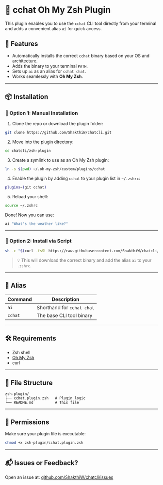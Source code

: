# 🤖 cchat Oh My Zsh Plugin

This plugin enables you to use the `cchat` CLI tool directly from your terminal and adds a convenient alias `ai` for quick access.

## 🚀 Features

- Automatically installs the correct `cchat` binary based on your OS and architecture.
- Adds the binary to your terminal `PATH`.
- Sets up `ai` as an alias for `cchat chat`.
- Works seamlessly with **Oh My Zsh**.

---

## 📦 Installation

### 🔁 Option 1: Manual Installation

1. Clone the repo or download the plugin folder:

```sh
git clone https://github.com/ShakthiW/chatcli.git
```

2. Move into the plugin directory:

```sh
cd chatcli/zsh-plugin
```

3. Create a symlink to use as an Oh My Zsh plugin:

```sh
ln -s $(pwd) ~/.oh-my-zsh/custom/plugins/cchat
```

4. Enable the plugin by adding `cchat` to your plugin list in `~/.zshrc`:

```zsh
plugins=(git cchat)
```

5. Reload your shell:

```sh
source ~/.zshrc
```

Done! Now you can use:

```sh
ai "What's the weather like?"
```

---

### 🧪 Option 2: Install via Script

```sh
sh -c "$(curl -fsSL https://raw.githubusercontent.com/ShakthiW/chatcli/main/zsh-plugin/cchat.plugin.zsh)"
```

> 💡 This will download the correct binary and add the alias `ai` to your `.zshrc`.

---

## 🧩 Alias

| Command | Description                |
| ------- | -------------------------- |
| `ai`    | Shorthand for `cchat chat` |
| `cchat` | The base CLI tool binary   |

---

## 🛠️ Requirements

* Zsh shell
* [Oh My Zsh](https://ohmyz.sh/)
* curl

---

## 📁 File Structure

```
zsh-plugin/
├── cchat.plugin.zsh   # Plugin logic
└── README.md          # This file
```

---

## 🔐 Permissions

Make sure your plugin file is executable:

```sh
chmod +x zsh-plugin/cchat.plugin.zsh
```

---

## 📬 Issues or Feedback?

Open an issue at: [github.com/ShakthiW/chatcli/issues](https://github.com/ShakthiW/chatcli/issues)
